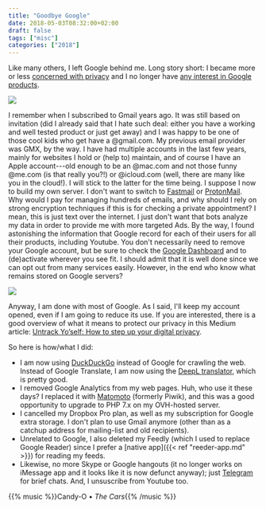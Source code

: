 ```yaml
---
title: "Goodbye Google"
date: 2018-05-03T08:32:00+02:00
draft: false
tags: ["misc"]
categories: ["2018"]
---
```


Like many others, I left Google behind me. Long story short: I became more or less [concerned with privacy](https://spreadprivacy.com/privacy-simplified/) and I no longer have [any interest in Google products](https://macwright.org/2018/04/26/leaving-google.html). 

<!--more-->

![](/img/2018-05-03-18-04-16.png)

I remember when I subscribed to Gmail years ago. It was still based on invitation (did I already said that I hate such deal: either you have a working and well tested product or just get away) and I was happy to be one of those cool kids who get have a @gmail.com. My previous email provider was GMX, by the way. I have had multiple accounts in the last few years, mainly for websites I hold or (help to) maintain, and of course I have an Apple account---old enough to be an @mac.com and not those funny @me.com (is that really you?!) or @icloud.com (well, there are many like you in the cloud!). I will stick to the latter for the time being. I suppose I now to build my own server. I don't want to switch to [Fastmail](https://www.fastmail.com) or [ProtonMail](https://protonmail.com). Why would I pay for managing hundreds of emails, and why should I rely on strong encryption techniques if this is for checking a private appointment? I mean, this is just text over the internet. I just don't want that bots analyze my data in order to provide me with more targeted Ads. By the way, I found astonishing the information that Google record for each of their users for all their products, including Youtube. You don't necessarily need to remove your Google account, but be sure to check the [Google Dashboard](https://myaccount.google.com/privacy) and to (de)activate wherever you see fit. I should admit that it is well done since we can opt out from many services easily. However, in the end who know what remains stored on Google servers?

![](/img/2018-04-30-22-05-38.png)

Anyway, I am done with most of Google. As I said, I'll keep my account opened, even if I am going to reduce its use. If you are interested, there is a good overview of what it means to protect our privacy in this Medium article:
[Untrack Yo’self: How to step up your digital privacy](https://medium.com/@porcelainduck/untracked-yoself-digital-privacy-6ff3ae4edb84).

So here is how/what I did:

- I am now using [DuckDuckGo](https://duckduckgo.com) instead of Google for crawling the web. Instead of Google Translate, I am now using the [DeepL translator](https://www.deepl.com/translator), which is pretty good.
- I removed Google Analytics from my web pages. Huh, who use it these days? I replaced it with [Matomoto](https://matomo.org/download/) (formerly Piwik), and this was a good opportunity to upgrade to PHP 7.x on my OVH-hosted server.
- I cancelled my Dropbox Pro plan, as well as my subscription for Google extra storage. I don't plan to use Gmail anymore (other than as a catchup address for mailing-list and old recipients).
- Unrelated to Google, I also deleted my Feedly (which I used to replace Google Reader) since I prefer a [native app]({{< ref "reeder-app.md" >}}) for reading my feeds.
- Likewise, no more Skype or Google hangouts (it no longer works on iMessage app and it looks like it is now defunct anyway); just [Telegram](https://telegram.org) for brief chats. And, I unsuscribe from Youtube too.

{{% music %}}Candy-O • *The Cars*{{% /music %}}
